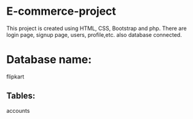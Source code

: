 # E-commerce-project
This project is created using HTML, CSS, Bootstrap and php. There are login page, signup page, users, profile,etc. also database connected.  
# Database name:
flipkart
## Tables:
accounts
